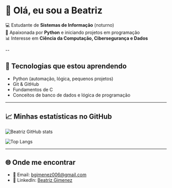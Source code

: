 # 👋 Olá, eu sou a Beatriz

💻 Estudante de **Sistemas de Informação** (noturno)  
🐍 Apaixonada por **Python** e iniciando projetos em programação  
📊 Interesse em **Ciência da Computação, Cibersegurança e Dados**   

--

## 🔧 Tecnologias que estou aprendendo
- Python (automação, lógica, pequenos projetos)
- Git & GitHub
- Fundamentos de C
- Conceitos de banco de dados e lógica de programação  

---

## 📈 Minhas estatísticas no GitHub
![Beatriz GitHub stats](https://github-readme-stats.vercel.app/api?username=bgimenez006&show_icons=true&theme=radical)

![Top Langs](https://github-readme-stats.vercel.app/api/top-langs/?username=bgimenez006&layout=compact&theme=radical)

---

## 🌐 Onde me encontrar
- 📧 Email: [bgimenez006@gmail.com](mailto:bgimenez006@gmail.com)
- 💼 LinkedIn: [Beatriz Gimenez](https://www.linkedin.com/in/beatriz-gimenez-99030124b/)

